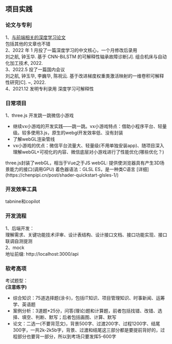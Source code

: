 ## 项目实践

### 论文与专利

1、[与前端相关的深度学习论文](https://herasu.github.io/2019/10/30/%E4%B8%80%E7%A7%8D%E5%BF%AB%E9%80%9F%E3%80%81%E4%B8%8D%E5%8C%BA%E5%88%86%E6%A0%BC%E5%BC%8F%E7%9A%84%E6%A3%80%E6%B5%8B%E6%81%B6%E6%84%8FWeb%E5%86%85%E5%AE%B9%E7%9A%84%E6%B7%B1%E5%BA%A6%E5%AD%A6%E4%B9%A0%E6%96%B9%E6%B3%95/)  
包括其他的文章也不错  
2、2022 年 1 月投了一篇深度学习的中文核心，一个月修改后录用  
刘之航, 钟玉华. 基于 CNN-BiLSTM 的可解释性轴承故障诊断[J]. 组合机床与自动化加工技术, 2022.  
3、2022.5 投了一篇国内会议  
刘之航, 钟玉华, 李巍华, 陈祝云. 基于改进梯度权重类激活映射的一维卷积可解释性研究[C]. ~, 2022.  
4、2021.12 发明专利录用 深度学习可解释性

### 日常项目

1、three.js 开发跳一跳微信小游戏

<ul>
  <!-- <li>6.10字節三面 面試官是Vue-element-admin作者</li> -->
  <!-- <li>6.13短暫地看了pro git；開始Vue3+Koa的後台管理系統開發</li> -->
  <!-- <li>抽時間做一個tf.js的CNN demo</li> -->
  <!-- <li>Fiber</li> 
  <li>hooks + composition</li>
  <li>Vue3 + vite</li>
  <li>webpack</li>
  <li>node项目</li>
  <li>miniApp + show + dev</li> -->
  <li>继续vx小游戏的开发实践——跳一跳。vx小游戏特点：借助小程序平台、轻量级。较多使用3.js，原生的webgl开发效率低、没有封装</li>
  <li>了解webGL渲染管线</li>
  <li>vx小游戏的优点：微信平台流量大、轻量级(不用单独安装app)、随项目深入理解webGL+可视化的内容、微信底层对小游戏进行了性能优化(哪些优化？)</li>
</ul>
three.js封装了webGL，相当于Vue之于JS  
webGL: 提供使浏览器具有产生3D场景能力的接口(调用GPU)  
着色器语法：GLSL ES，是一种类C语言 [详细](https://chenpipi.cn/post/shader-quickstart-glsles-1/)
    
### 开发效率工具
tabnine和copilot
  
### 开发流程  
1、后端开发：   
理解需求、关键功能技术评审、设计表结构、设计接口文档、接口功能实现、接口联调自测提测  
2、mock  
地址前缀: http://localhost:3000/api

### 软考高项

考试题型：  
<b>(注意练字)</b>

<ul>
  <li>综合知识：75道选择题(涂卡)，包括IT知识、项目管理知识、时事新闻、运筹学、英语题</li> 
  <li>案例分析：3道题*25分，问答(理论)题和计算题，前者包括找错、改错、选择、填空、判断、默写；后者包括画图、计算、默写</li>
  <li>论文：二选一(不要背范文)，背景500字、过渡200字、过程1200字、结尾300字，一共2k-2k5b字，背景、过渡和结尾这三部分都是要提前背好的，过程部分也要背一部分，所以到考场只要发挥5-600字</li>
</ul>

<!-- 4.28 第一章 信息化与信息系统 -->
